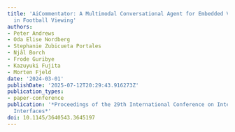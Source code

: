 ```yaml
---
title: 'AiCommentator: A Multimodal Conversational Agent for Embedded Visualization
  in Football Viewing'
authors:
- Peter Andrews
- Oda Elise Nordberg
- Stephanie Zubicueta Portales
- Njål Borch
- Frode Guribye
- Kazuyuki Fujita
- Morten Fjeld
date: '2024-03-01'
publishDate: '2025-07-12T20:29:43.916273Z'
publication_types:
- paper-conference
publication: '*Proceedings of the 29th International Conference on Intelligent User
  Interfaces*'
doi: 10.1145/3640543.3645197
---
```

